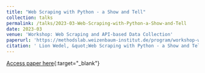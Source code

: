 ```yaml
---
title: "Web Scraping with Python - a Show and Tell"
collection: talks
permalink: /talks/2023-03-Web-Scraping-with-Python-a-Show-and-Tell
date: 2023-03
venue: 'Workshop: Web Scraping and API-based Data Collection'
paperurl: 'https://methodslab.weizenbaum-institut.de/program/workshop-web-scraping-and-api-based-data-collection/'
citation: ' Lion Wedel, &quot;Web Scraping with Python - a Show and Tell.&quot; Workshop: Web Scraping and API-based Data Collection, 1900.'
---
```

[Access paper here](https://methodslab.weizenbaum-institut.de/program/workshop-web-scraping-and-api-based-data-collection/){:target="_blank"}
